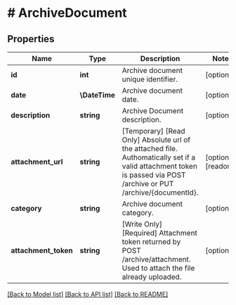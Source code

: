 # # ArchiveDocument

## Properties

Name | Type | Description | Notes
------------ | ------------- | ------------- | -------------
**id** | **int** | Archive document unique identifier. | [optional]
**date** | **\DateTime** | Archive document date. | [optional]
**description** | **string** | Archive Document description. | [optional]
**attachment_url** | **string** | [Temporary] [Read Only] Absolute url of the attached file. Authomatically set if a valid attachment token is passed via POST /archive or PUT /archive/{documentId}. | [optional] [readonly]
**category** | **string** | Archive document category. | [optional]
**attachment_token** | **string** | [Write Only]  [Required] Attachment token returned by POST /archive/attachment. Used to attach the file already uploaded. | [optional]

[[Back to Model list]](../../README.md#models) [[Back to API list]](../../README.md#endpoints) [[Back to README]](../../README.md)
